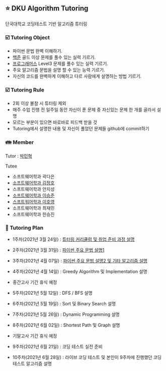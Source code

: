 ## :star: DKU Algorithm Tutoring

 단국대학교 코딩테스트 기반 알고리즘 튜터링


### :ballot_box_with_check: Tutoring Object


- 파이썬 문법 완벽 이해하기.
- [백준](https://www.acmicpc.net) 골드 이상 문제를 풀수 있는 실력 기르기.
- [프로그래머스](https://programmers.co.kr) Level3 문제를 풀수 있는 실력 기르기.
- 주요 알고리즘 문법을 설명 할 수 있는 능력 기르기.
- 자신의 코드를 완벽하게 이해하고 다르 사람에게 설명하는 방법 기르기.


### :ballot_box_with_check: Tutoring Rule


- 2회 이상 불참 시 튜터링 제외
- 매주 수업 진행 전 일주일 동안 자신이 푼 문제 중 자신있는 문제 한 개를 골라서 설명
- 모르는 부분이 있으면 바로바로 피드백 받을 것
- Tutoring에서 설명한 내용 및 자신이 풀었던 문제들 github에 commit하기


### :family: Member


Tutor : [박민혁](https://github.com/m1nnh)

Tutee

- 소프트웨어학과 곽다은
- [소프트웨어학과 김정호](https://github.com/DKU-Algorithm-Tutoring/DKU-Algorithm-Tutoring/tree/master/김정호)
- 스프트웨어학과 안지성
- [소프트웨어학과 이승준](https://github.com/DKU-Algorithm-Tutoring/DKU-Algorithm-Tutoring/tree/master/이승준)
- [스프트워어학과 이호영](https://github.com/DKU-Algorithm-Tutoring/DKU-Algorithm-Tutoring/tree/master/이호영)
- 소프트웨어학과 최재민
- 소프트웨어학과 한승진


### :date: Tutoring Plan


- 1주차(2021년 3월 24일) : [튜터링 커리큘럼 및 취업 준비 과정 설명](https://github.com/DKU-Algorithm-Tutoring/DKU-Algorithm-Tutoring/blob/master/TutoringData/Lecture_Note_Week1.pdf)
- 2주차(2021년 3월 31일) : [파이썬 주요 문법 설명1](https://github.com/DKU-Algorithm-Tutoring/DKU-Algorithm-Tutoring/blob/master/TutoringData/Lecture_Note_Week2.pdf)
- 3주차(2021년 4월 07일) : [파이썬 주요 문법 설명2 및 기타 알고리즘 설명](https://github.com/DKU-Algorithm-Tutoring/DKU-Algorithm-Tutoring/blob/master/TutoringData/Lecture_Note_Week3.md)
- 4주차(2021년 4월 14일) : Greedy Algorithm 및 Implementation 설명

- 중간고사 기간 휴식 예정

- 5주차(2021년 5월 12일) : DFS / BFS 설명
- 6주차(2021년 5월 19일) : Sort 및 Binary Search 설명
- 7주차(2021년 5월 26일) : Dynamic Programming 설명
- 8주차(2021년 6월 02일) : Shortest Path 및 Graph 설명

- 기말고사 기간 휴식 예정

- 9주차(2021년 6월 21일) : 코딩 테스트 실전 준비
- 10주차(2021년 6월 28일) : 라이브 코딩 테스트 및 본인이 9주차에 진행했던 코딩 테스트 알고리즘 설명


